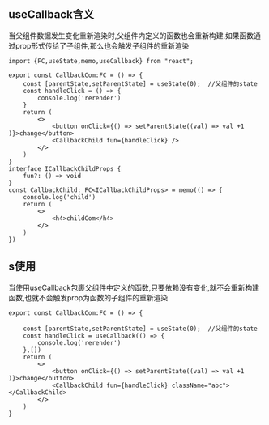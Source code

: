 ## useCallback含义
当父组件数据发生变化重新渲染时,父组件内定义的函数也会重新构建,如果函数通过prop形式传给了子组件,那么也会触发子组件的重新渲染
```tsx
import {FC,useState,memo,useCallback} from "react";

export const CallbackCom:FC = () => {
    const [parentState,setParentState] = useState(0);  //父组件的state
    const handleClick = () => {
        console.log('rerender')
    }
    return (
        <>
            <button onClick={() => setParentState((val) => val +1 )}>change</button>
            <CallbackChild fun={handleClick} />
        </>
    )
}
interface ICallbackChildProps {
    fun?: () => void
}
const CallbackChild: FC<ICallbackChildProps> = memo(() => {
    console.log('child')
    return (
        <>
            <h4>childCom</h4>
        </>
    )
})
```
## s使用
当使用useCallback包裹父组件中定义的函数,只要依赖没有变化,就不会重新构建函数,也就不会触发prop为函数的子组件的重新渲染
```tsx
export const CallbackCom:FC = () => {

    const [parentState,setParentState] = useState(0);  //父组件的state
    const handleClick = useCallback(() => {
        console.log('rerender')
    },[])
    return (
        <>
            <button onClick={() => setParentState((val) => val +1 )}>change</button>
            <CallbackChild fun={handleClick} className="abc"></CallbackChild>
        </>
    )
}
```
